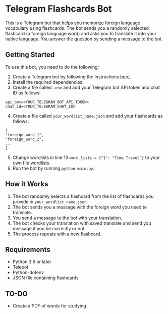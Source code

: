 # Telegram Flashcards Bot

This is a Telegram bot that helps you memorize foreign language vocabulary using flashcards. The bot sends you a randomly selected flashcard (a foreign language word) and asks you to translate it into your native language. You answer the question by sending a message to the bot.

## Getting Started

To use this bot, you need to do the following:

1. Create a Telegram bot by following the instructions [here](https://core.telegram.org/bots#3-how-do-i-create-a-bot).
2. Install the required dependencies.
3. Create a file called `.env` and add your Telegram bot API token and chat ID as follows:

```
api_bot=<YOUR_TELEGRAM_BOT_API_TOKEN>
chat_id=<YOUR_TELEGRAM_CHAT_ID>
```

4. Create a file called `your_wordlist_name.json` and add your flashcards as follows:

```
[
"foreign_word_1",
"foreign_word_2",
...
]
```
5. Change wordlists in line 13 ```word_lists = {"1": "Time Travel"}``` to your own file wordlists.
6. Run the bot by running `python main.py`.

## How it Works

1. The bot randomly selects a flashcard from the list of flashcards you provide in `your_wordlist_name.json`.
2. The bot sends you a message with the foreign word you need to translate.
3. You send a message to the bot with your translation.
4. The bot checks your translation with saved translate and send you message if you be correctly or not
5. The process repeats with a new flashcard.

## Requirements
- Python 3.6 or later
- Telepot
- Python-dotenv
- JSON file containing flashcards

## TO-DO
- Create a PDF of words for studying
